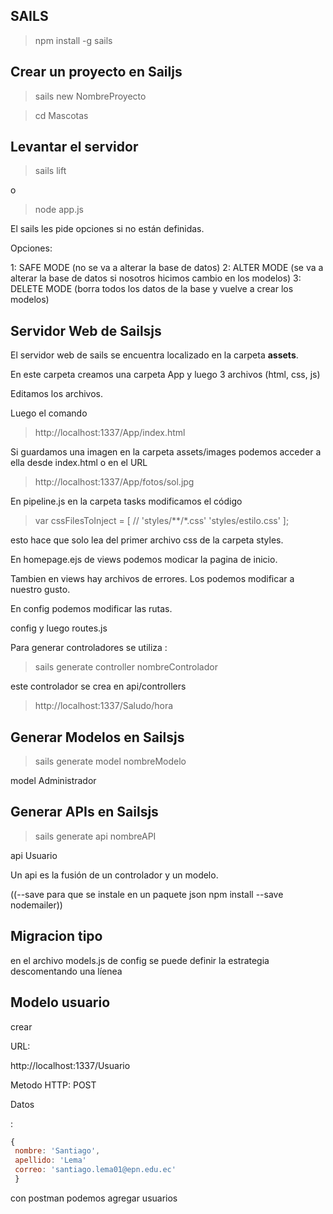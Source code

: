 ## SAILS
> npm install -g sails

## Crear un proyecto en Sailjs

> sails new NombreProyecto

> cd Mascotas


## Levantar el servidor

> sails lift

o 

> node app.js

El sails les pide opciones si no están definidas.

Opciones:

1: SAFE MODE (no se va a alterar la base de datos)
2: ALTER MODE (se va a alterar la base de datos si nosotros hicimos cambio en los modelos)
3: DELETE MODE (borra todos los datos de la base y vuelve a crear los modelos)

## Servidor Web de Sailsjs

El servidor web de sails se encuentra localizado en la carpeta **assets**.

En este carpeta creamos una carpeta App y luego 3 archivos (html, css, js)

Editamos los archivos.

Luego el comando

>http://localhost:1337/App/index.html

Si guardamos una imagen en la carpeta assets/images podemos acceder a ella desde index.html o en el URL 
>http://localhost:1337/App/fotos/sol.jpg


En pipeline.js en la carpeta tasks modificamos el código

>var cssFilesToInject = [
>//  'styles/**/*.css'
>    'styles/estilo.css'
>];

esto hace que solo lea del primer archivo css de la carpeta styles.

En homepage.ejs de views podemos modicar la pagina de inicio.

Tambien en views hay archivos de errores. Los podemos modificar a nuestro gusto.

En config podemos modificar las rutas.

config y luego routes.js

Para generar controladores se utiliza :

> sails generate controller nombreControlador

este controlador se crea en api/controllers

> http://localhost:1337/Saludo/hora


## Generar Modelos en Sailsjs

> sails generate model nombreModelo

model Administrador


## Generar APIs en Sailsjs

> sails generate api nombreAPI

api Usuario

Un api es la fusión de un controlador y un modelo.

((--save para que se instale en un paquete json 
 npm install --save nodemailer))
 
 ## Migracion tipo
 
 en el archivo models.js de config se puede definir la estrategia descomentando una líenea
 
 ## Modelo usuario
 
 crear 
 
 URL:
 
 http://localhost:1337/Usuario
 
 Metodo HTTP: POST
 
 Datos
 
 :
```javascript 
{  
 nombre: 'Santiago',
 apellido: 'Lema'
 correo: 'santiago.lema01@epn.edu.ec'
 }
 ```
 con postman podemos agregar usuarios 
